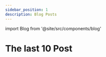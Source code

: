 ```yaml
---
sidebar_position: 1
description: Blog Posts
---
```


import Blog from '@site/src/components/blog'

# The last 10 Post

<Blog/>